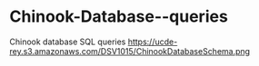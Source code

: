 # Chinook-Database--queries
Chinook database SQL queries
https://ucde-rey.s3.amazonaws.com/DSV1015/ChinookDatabaseSchema.png
